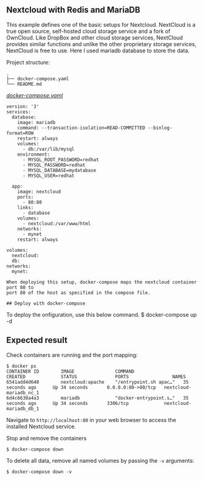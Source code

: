 ## Nextcloud with Redis and MariaDB
This example defines one of the basic setups for Nextcloud. NextCloud is a true open source, self-hosted cloud storage service and a fork of OwnCloud. 
Like DropBox and other cloud storage services, NextCloud provides similar functions and unlike the other proprietary storage services, NextCloud is free to use.
Here I used mariadb database to store the data.


Project structure:
```
.
├── docker-compose.yaml
└── README.md
```

[_docker-compose.yaml_](docker-compose.yaml)
```
version: '3'
services:
  database:
    image: mariadb
    command: --transaction-isolation=READ-COMMITTED --binlog-format=ROW
    restart: always
    volumes:
      - db:/var/lib/mysql
    environment:
      - MYSQL_ROOT_PASSWORD=redhat
      - MYSQL_PASSWORD=redhat
      - MYSQL_DATABASE=mydatabase
      - MYSQL_USER=redhat

  app:
    image: nextcloud
    ports:
      - 80:80
    links:
      - database
    volumes:
      - nextcloud:/var/www/html
    networks:
      - mynet
    restart: always

volumes:
  nextcloud:
  db:
networks:
  mynet:

When deploying this setup, docker-compose maps the nextcloud container port 80 to
port 80 of the host as specified in the compose file.

## Deploy with docker-compose

```
To deploy the onfiguration, use this below command.
$ docker-compose up -d

## Expected result

Check containers are running and the port mapping:
```
$ docker ps
CONTAINER ID        IMAGE               COMMAND                  CREATED             STATUS              PORTS                NAMES
6541add4d648        nextcloud:apache    "/entrypoint.sh apac…"   35 seconds ago      Up 34 seconds       0.0.0.0:80->80/tcp   nextcloud-mariadb_nc_1
6d4c6630a4a3        mariadb             "docker-entrypoint.s…"   35 seconds ago      Up 34 seconds       3306/tcp             nextcloud-mariadb_db_1
```

Navigate to `http://localhost:80` in your web browser to access the installed
Nextcloud service.

Stop and remove the containers

```
$ docker-compose down
```

To delete all data, remove all named volumes by passing the `-v` arguments:
```
$ docker-compose down -v
```
